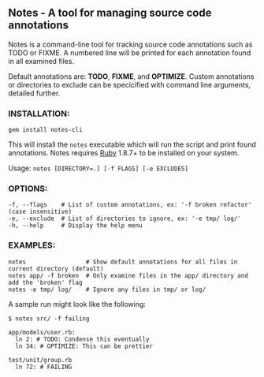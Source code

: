 ## Notes - A tool for managing source code annotations

Notes is a command-line tool for tracking source code annotations such as TODO or FIXME. A numbered line will be printed for each annotation found in all examined files.

Default annotations are: __TODO__, __FIXME__, and __OPTIMIZE__. Custom annotations or directories to exclude can be specicified with command line arguments, detailed further.


### INSTALLATION:
`gem install notes-cli`

This will install the `notes` executable which will run the script and print found annotations. Notes requires [Ruby](http://www.ruby-lang.org/en/downloads/) 1.8.7+ to be installed on your system.

Usage: `notes [DIRECTORY=.] [-f FLAGS] [-e EXCLUDES]`

### OPTIONS:
```
-f, --flags    # List of custom annotations, ex: '-f broken refactor' (case insensitive)
-e, --exclude  # List of directories to ignore, ex: '-e tmp/ log/'
-h, --help     # Display the help menu
```

### EXAMPLES:
```
notes                 # Show default annotations for all files in current directory (default)
notes app/ -f broken  # Only examine files in the app/ directory and add the 'broken' flag
notes -e tmp/ log/    # Ignore any files in tmp/ or log/
```

A sample run might look like the following:
```
$ notes src/ -f failing

app/models/user.rb:
  ln 2: # TODO: Condense this eventually
  ln 34: # OPTIMIZE: This can be prettier

test/unit/group.rb
  ln 72: # FAILING
```
